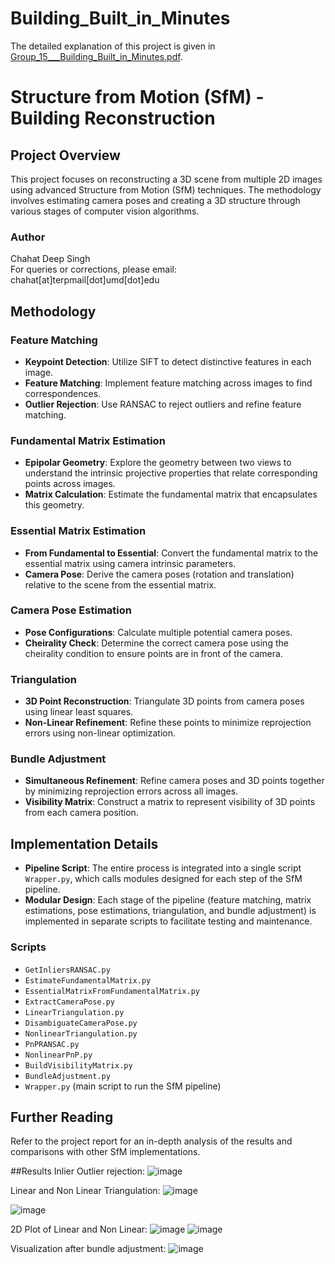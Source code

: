 # Building_Built_in_Minutes

The detailed explanation of this project is given in [Group_15___Building_Built_in_Minutes.pdf](https://github.com/user-attachments/files/18268007/Group_15___Building_Built_in_Minutes.pdf).


# Structure from Motion (SfM) - Building Reconstruction

## Project Overview
This project focuses on reconstructing a 3D scene from multiple 2D images using advanced Structure from Motion (SfM) techniques. The methodology involves estimating camera poses and creating a 3D structure through various stages of computer vision algorithms.

### Author
Chahat Deep Singh  
For queries or corrections, please email: chahat[at]terpmail[dot]umd[dot]edu

## Methodology

### Feature Matching
- **Keypoint Detection**: Utilize SIFT to detect distinctive features in each image.
- **Feature Matching**: Implement feature matching across images to find correspondences.
- **Outlier Rejection**: Use RANSAC to reject outliers and refine feature matching.

### Fundamental Matrix Estimation
- **Epipolar Geometry**: Explore the geometry between two views to understand the intrinsic projective properties that relate corresponding points across images.
- **Matrix Calculation**: Estimate the fundamental matrix that encapsulates this geometry.

### Essential Matrix Estimation
- **From Fundamental to Essential**: Convert the fundamental matrix to the essential matrix using camera intrinsic parameters.
- **Camera Pose**: Derive the camera poses (rotation and translation) relative to the scene from the essential matrix.

### Camera Pose Estimation
- **Pose Configurations**: Calculate multiple potential camera poses.
- **Cheirality Check**: Determine the correct camera pose using the cheirality condition to ensure points are in front of the camera.

### Triangulation
- **3D Point Reconstruction**: Triangulate 3D points from camera poses using linear least squares.
- **Non-Linear Refinement**: Refine these points to minimize reprojection errors using non-linear optimization.

### Bundle Adjustment
- **Simultaneous Refinement**: Refine camera poses and 3D points together by minimizing reprojection errors across all images.
- **Visibility Matrix**: Construct a matrix to represent visibility of 3D points from each camera position.

## Implementation Details
- **Pipeline Script**: The entire process is integrated into a single script `Wrapper.py`, which calls modules designed for each step of the SfM pipeline.
- **Modular Design**: Each stage of the pipeline (feature matching, matrix estimations, pose estimations, triangulation, and bundle adjustment) is implemented in separate scripts to facilitate testing and maintenance.

### Scripts
- `GetInliersRANSAC.py`
- `EstimateFundamentalMatrix.py`
- `EssentialMatrixFromFundamentalMatrix.py`
- `ExtractCameraPose.py`
- `LinearTriangulation.py`
- `DisambiguateCameraPose.py`
- `NonlinearTriangulation.py`
- `PnPRANSAC.py`
- `NonlinearPnP.py`
- `BuildVisibilityMatrix.py`
- `BundleAdjustment.py`
- `Wrapper.py` (main script to run the SfM pipeline)

## Further Reading
Refer to the project report for an in-depth analysis of the results and comparisons with other SfM implementations.

##Results
  Inlier Outlier rejection: 
  ![image](https://github.com/user-attachments/assets/15e28c93-cf8c-499f-83da-4d9550953a1e)

  Linear and Non Linear Triangulation: 
  ![image](https://github.com/user-attachments/assets/6bfe0bc1-c0cf-4f88-b9d8-862fc3d3ceb3)
  
  ![image](https://github.com/user-attachments/assets/874b5c05-4720-409f-9bf4-ed93c76fb5dc)

  2D Plot of Linear and Non Linear: 
  ![image](https://github.com/user-attachments/assets/0f83c004-c9df-4338-b6a7-cbbfb8b2997e)
  ![image](https://github.com/user-attachments/assets/1c940e09-bb74-4b63-a25b-8c21aa213f09)

  Visualization after bundle adjustment: 
  ![image](https://github.com/user-attachments/assets/e9ca70ad-bac9-42af-9a0e-3493ecac2cf7)



